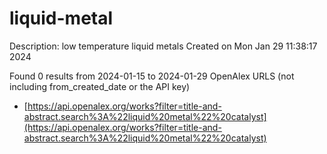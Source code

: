 # liquid-metal
Description: low temperature liquid metals
Created on Mon Jan 29 11:38:17 2024

Found 0 results from 2024-01-15 to 2024-01-29
OpenAlex URLS (not including from_created_date or the API key)
- [https://api.openalex.org/works?filter=title-and-abstract.search%3A%22liquid%20metal%22%20catalyst](https://api.openalex.org/works?filter=title-and-abstract.search%3A%22liquid%20metal%22%20catalyst)

